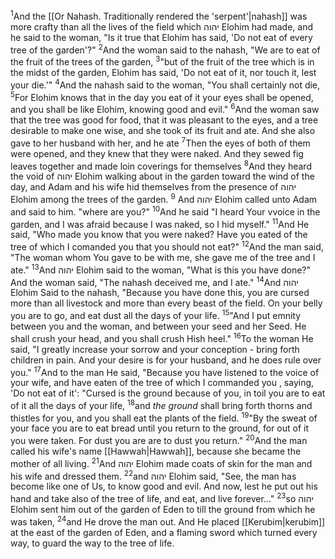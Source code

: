 <sup>1</sup>And the [[Or Nahash. Traditionally rendered the 'serpent'|nahash]] was more crafty than all the lives of the field which יהוה Elohim had made, and he said to the woman, "Is it true that Elohim has said, 'Do not eat of every tree of the garden'?"
<sup>2</sup>And the woman said to the nahash, "We are to eat of the fruit of the trees of the garden,
<sup>3</sup>"but of the fruit of the tree which is in the midst of the garden, Elohim has said, 'Do not eat of it, nor touch it, lest your die.'"
<sup>4</sup>And the nahash said to the woman, "You shall certainly not die,
<sup>5</sup>For Elohim knows that in the day you eat of it your eyes shall be opened, and you shall be like Elohim, knowing good and evil."
<sup>6</sup>And the woman saw that the tree was good for food, that it was pleasant to the eyes, and a tree desirable to make one wise, and she took of its fruit and ate. And she also gave to her husband with her, and he ate
<sup>7</sup>Then the eyes of both of them were opened, and they knew that they were naked. And they sewed fig leaves together and made loin coverings for themselves
<sup>8</sup>And they heard the void of יהוה Elohim walking about in the garden toward the wind of the day, and Adam and his wife hid themselves from the presence of יהוה Elohim among the trees of the garden.
<sup>9</sup> And יהוה Elohim called unto Adam and said to him. "where are you?"
<sup>10</sup>And he said "I heard Your vvoice in the garden, and I was afraid because I was naked, so I hid myself."
<sup>11</sup>And He said, "Who made you know that you were naked? Have you eated of the tree of which I comanded you that you should not eat?"
<sup>12</sup>And the man said, "The woman whom You gave to be with me, she gave me of the tree and I ate."
<sup>13</sup>And יהוה Elohim said to the woman, "What is this you have done?" And the woman said, "The nahash deceived me, and I ate."
<sup>14</sup>And יהוה Elohim Said to the nahash,  "Because you have done this, you are cursed more than all livestock and more than every beast of the field. On your belly you are to go, and eat dust all the days of your life.
<sup>15</sup>"And I put emnity between you and the woman, and between your seed and her Seed. He shall crush your head, and you shall crush Hish heel."
<sup>16</sup>To the woman He said, "I greatly increase your sorrow and your conception - bring forth children in pain. And your desire is for your husband, and he does rule over you."
<sup>17</sup>And to the man He said, "Because you have listened to the voice of your wife, and have eaten of the tree of which I commanded you , saying, 'Do not eat of it': "Cursed is the ground because of you, in toil you are to eat of it all the days of your life,
<sup>18</sup>and *the ground* shall bring forth thorns and thistles for you, and you shall eat the plants of the field.
<sup>19</sup>"By the sweat of your face you are to eat bread until you return to the ground, for out of it you were taken. For dust you are are to dust you return."
<sup>20</sup>And the man called his wife's name [[Hawwah|Hawwah]], because she became the mother of all living.
<sup>21</sup>And יהוה Elohim made coats of skin for the man and his wife and dressed them.
<sup>22</sup>and יהוה Elohim said, "See, the man has become like one of Us, to know good and evil. And now, lest he put out his hand and take also of the tree of life, and eat, and live forever..."
<sup>23</sup>so יהוה Elohim sent him out of the garden of Eden to till the ground from which he was taken,
<sup>24</sup>and He drove the man out. And He placed [[Kerubim|kerubim]] at the east of the garden of Eden, and a flaming sword which turned every way, to guard the way to the tree of life.
